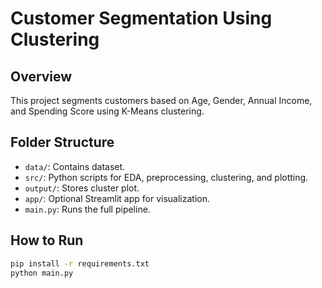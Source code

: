 # Customer Segmentation Using Clustering

## Overview
This project segments customers based on Age, Gender, Annual Income, and Spending Score using K-Means clustering.

## Folder Structure
- `data/`: Contains dataset.
- `src/`: Python scripts for EDA, preprocessing, clustering, and plotting.
- `output/`: Stores cluster plot.
- `app/`: Optional Streamlit app for visualization.
- `main.py`: Runs the full pipeline.

## How to Run
```bash
pip install -r requirements.txt
python main.py
